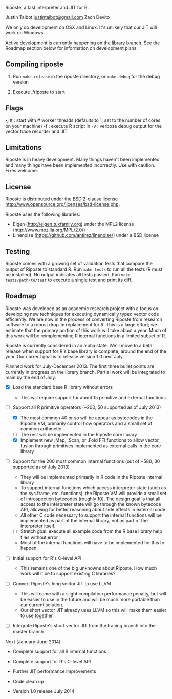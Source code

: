 Riposte, a fast interpreter and JIT for R.

Justin Talbot <justintalbot@gmail.com>
Zach Devito 

We only do development on OSX and Linux. It's unlikely that our JIT will work on Windows.

Active development is currently happening on the [library branch](https://github.com/jtalbot/riposte/tree/library). See the Roadmap section below for information on development plans.


Compiling riposte
-----------------
1. Run `make release` in the riposte directory, or `make debug` for the debug version

2. Execute ./riposte to start


Flags
-----
-j # 		: start with # worker threads (defaults to 1, set to the number of cores on your machine)
-f <filename>	: execute R script in <filename>
-v 		: verbose debug output for the vector trace recorder and JIT


Limitations
-----------
Riposte is in heavy development. Many things haven't been implemented and many things have been implemented incorrectly. Use with caution. Fixes welcome.


License
-------
Riposte is distributed under the BSD 2-clause license <http://www.opensource.org/licenses/bsd-license.php>.

Riposte uses the following libraries:
* Eigen (http://eigen.tuxfamily.org) under the MPL2 license (http://www.mozilla.org/MPL/2.0/)
* Linenoise (https://github.com/antirez/linenoise/) under a BSD license


Testing
-------
Riposte comes with a growing set of validation tests that compare the output of Riposte to standard R. Run `make tests` to run all the tests (R must be installed). No output indicates all tests passed. Run `make tests/path/to/test` to execute a single test and print its diff.


Roadmap
-------
Riposte was developed as an academic research project with a focus on developing new techniques for executing dynamically typed vector code efficiently. We are now in the process of converting Riposte from research software to a robust drop-in replacement for R. This is a large effort; we estimate that the primary portion of this work will take about a year. Much of this work will be reimplementing R internal functions in a limited subset of R.

Riposte is currently considered in an alpha state. We'll move to a beta release when support for R's base library is complete, around the end of the year. Our current goal is to release version 1.0 next July.

Planned work for July-December 2013. The first three bullet points are currently in progress on the library branch. Partial work will be integrated to main by the end of July.

- [x] Load the standard base R library without errors
    - This will require support for about 15 primitive and external functions

- [ ] Support all R primitive operators (~200, 50 supported as of July 2013)
    - [x] The most common 40 or so will be appear as bytecodes in the Riposte VM, primarily control flow operators and a small set of common arithmetic
    - [ ] The rest will be implemented in the Riposte core library
    - [x] Implement new .Map, .Scan, or .Fold FFI functions to allow vector fusion through primitives implemented as external calls in the core library

- [ ] Support for the 200 most common internal functions (out of ~580, 30 supported as of July 2013)
    - They will be implemented primarily in R code in the Riposte internal library
    - To support internal functions which access interpreter state (such as the sys.frame, etc. functions), the Riposte VM will provide a small set of introspection bytecodes (roughly 10). The design goal is that all access to the interpreter state will go through the known bytecode API, allowing for better reasoning about side effects in external code.
    - All other C code necessary to support the internal functions will be implemented as part of the internal library, not as part of the interpreter itself.
    - [ ] Stretch goal: execute all example code from the R base library help files without error
    - Most of the internal functions will have to be implemented for this to happen

- [ ] Initial support for R's C-level API
    - This remains one of the big unknowns about Riposte. How much work will it be to support existing C libraries? 

- [ ] Convert Riposte's long vector JIT to use LLVM
    - This will come with a slight compilation performance penalty, but will be easier to use in the future and will be much more portable than our current solution.
    - Our short vector JIT already uses LLVM so this will make them easier to use together

- [ ] Integrate Riposte's short vector JIT from the tracing branch into the master branch

Next (January-June 2014)

- Complete support for all R internal functions

- Complete support for R's C-level API

- Further JIT performance improvements

- Code clean up

- Version 1.0 release July 2014
 
